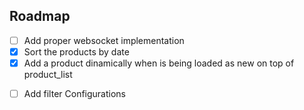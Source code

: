## Roadmap

- [ ] Add proper websocket implementation 
- [X] Sort the products by date
- [X] Add a product dinamically when is being loaded as new on top of product_list
<!-- - [ ] Add proper websocket implementation  -->
- [ ] Add filter Configurations
